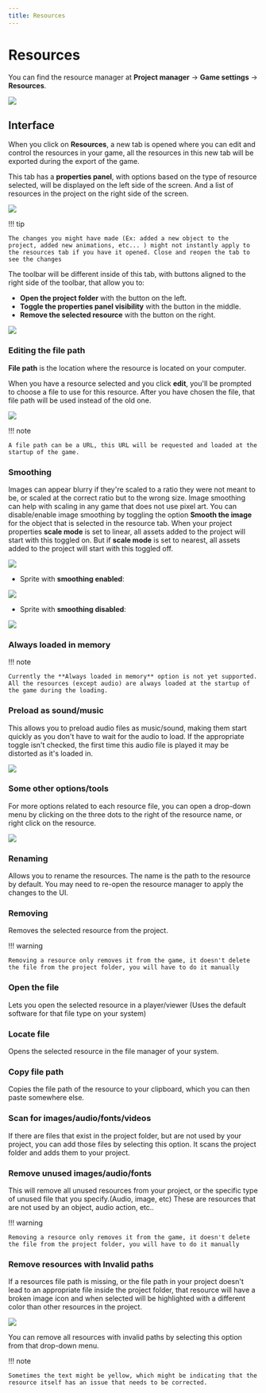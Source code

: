 ```yaml
---
title: Resources
---
```

# Resources


You can find the resource manager at **Project manager** → **Game settings** → **Resources**.

![](/gdevelop5/interface/project-manager/resources/pasted/20230309-205340.png)

## Interface

When you click on **Resources**, a new tab is opened where you can edit and control the resources in your game, all the resources in this new tab will be exported during the export of the game.

This tab has a **properties panel**, with options based on the type of resource selected, will be displayed on the left side of the screen. And a list of resources in the project on the right side of the screen.

![](/gdevelop5/interface/project-manager/resources/pasted/20230309-205841.png)

!!! tip

    The changes you might have made (Ex: added a new object to the project, added new animations, etc... ) might not instantly apply to the resources tab if you have it opened. Close and reopen the tab to see the changes

The toolbar will be different inside of this tab, with buttons aligned to the right side of the toolbar, that allow you to:

* **Open the project folder** with the button on the left.
* **Toggle the properties panel visibility** with the button in the middle.
* **Remove the selected resource** with the button on the right.

![](/gdevelop5/interface/project-manager/resources/pasted/20230309-210717.png)

### Editing the file path

**File path** is the location where the resource is located on your computer.

When you have a resource selected and you click **edit**, you'll be prompted to choose a file to use for this resource. After you have chosen the file, that file path will be used instead of the old one.

![](/gdevelop5/interface/project-manager/resources/pasted/20230309-212114.png)

!!! note

    A file path can be a URL, this URL will be requested and loaded at the startup of the game.

### Smoothing

Images can appear blurry if they're scaled to a ratio they were not meant to be, or scaled at the correct ratio but to the wrong size. Image smoothing can help with scaling in any game that does not use pixel art. You can disable/enable image smoothing by toggling the option **Smooth the image** for the object that is selected in the resource tab. When your project properties **scale mode** is set to linear, all assets added to the project will start with this toggled on. But if **scale mode** is set to nearest, all assets added to the project will start with this toggled off.

![](/gdevelop5/interface/project-manager/resources/pasted/20230310-180753.png)

- Sprite with **smoothing enabled**:

![](/gdevelop5/interface/project-manager/resources/pasted/20230310-181104.png)

- Sprite with **smoothing disabled**:

![](/gdevelop5/interface/project-manager/resources/pasted/20230310-181038.png)

### Always loaded in memory


!!! note

    Currently the **Always loaded in memory** option is not yet supported. All the resources (except audio) are always loaded at the startup of the game during the loading.

### Preload as sound/music


This allows you to preload audio files as music/sound, making them start quickly as you don't have to wait for the audio to load. If the appropriate toggle isn't checked, the first time this audio file is played it may be distorted as it's loaded in.

![](/gdevelop5/interface/project-manager/resources/pasted/20230310-181721.png)

### Some other options/tools



For more options related to each resource file, you can open a drop-down menu by clicking on the three dots to the right of the resource name, or right click on the resource.

![](/gdevelop5/interface/project-manager/resources/pasted/20230310-182803.png)

### Renaming


Allows you to rename the resources. The name is the path to the resource by default. You may need to re-open the resource manager to apply the changes to the UI.

### Removing

Removes the selected resource from the project.

!!! warning

    Removing a resource only removes it from the game, it doesn't delete the file from the project folder, you will have to do it manually


### Open the file


Lets you open the selected resource in a player/viewer (Uses the default software for that file type on your system)

### Locate file


Opens the selected resource in the file manager of your system.

### Copy file path


Copies the file path of the resource to your clipboard, which you can then paste somewhere else.

### Scan for images/audio/fonts/videos


If there are files that exist in the project folder, but are not used by your project, you can add those files by selecting this option. It scans the project folder and adds them to your project.

### Remove unused images/audio/fonts

This will remove all unused resources from your project, or the specific type of unused file that you specify.(Audio, image, etc) These are resources that are not used by an object, audio action, etc..

!!! warning

    Removing a resource only removes it from the game, it doesn't delete the file from the project folder, you will have to do it manually

### Remove resources with Invalid paths

If a resources file path is missing, or the file path in your project doesn't lead to an appropriate file inside the project folder, that resource will have a broken image icon and when selected will be highlighted with a different color than other resources in the project.

![](/gdevelop5/interface/project-manager/resources/pasted/20230310-184125.png)

You can remove all resources with invalid paths by selecting this option from that drop-down menu.

!!! note

    Sometimes the text might be yellow, which might be indicating that the resource itself has an issue that needs to be corrected.
